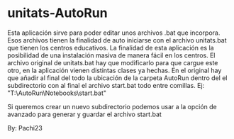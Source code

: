 # unitats-AutoRun
Esta aplicación sirve para poder editar unos archivos .bat que incorpora.
Esos archivos tienen la finalidad de auto iniciarse con el archivo unitats.bat que tienen los centros educativos.
La finalidad de esta aplicación es la posibilidad de una instalación masiva de manera fácil en los centros.
El archivo original de unitats.bat hay que modificarlo para que cargue este otro, en la aplicación vienen distintas clases ya hechas.
En el original hay que añadir al final del todo la ubicación de la carpeta AutoRun dentro del el subdirectorio con al final el archivo start.bat todo entre comillas.
Ej: "T:\AutoRun\Notebooks\start.bat"

Si queremos crear un nuevo subdirectorio podemos usar a la opción de avanzado para generar y guardar el archivo start.bat


By: Pachi23
